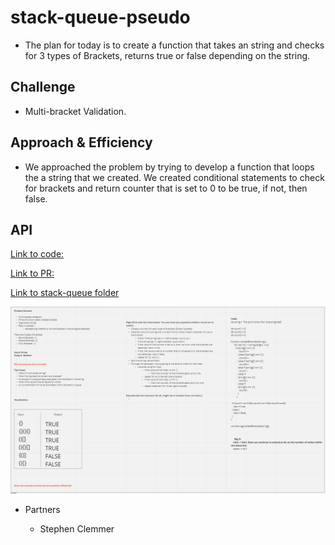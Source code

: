 # stack-queue-pseudo

- The plan for today is to create a function that takes an string and checks for 3 types of Brackets, returns true or false depending on the string.

## Challenge

- Multi-bracket Validation.

## Approach & Efficiency

- We approached the problem by trying to develop a function that loops the a string that we created. We created conditional statements to check for brackets and return counter that is set to 0 to be true, if not, then false.

## API
<!-- Description of each method publicly available to your Stack and Queue-->
[Link to code:](index.js)

[Link to PR:](https://github.com/Keelen-Fisher/data-structures-and-algorithms/pull/38)

[Link to stack-queue folder](https://github.com/Keelen-Fisher/data-structures-and-algorithms/blob/main/javascript/stack-queue/index.js)

![Wirframe:](../../Images/stack-queue-brackets.png)

- Partners

  - Stephen Clemmer
